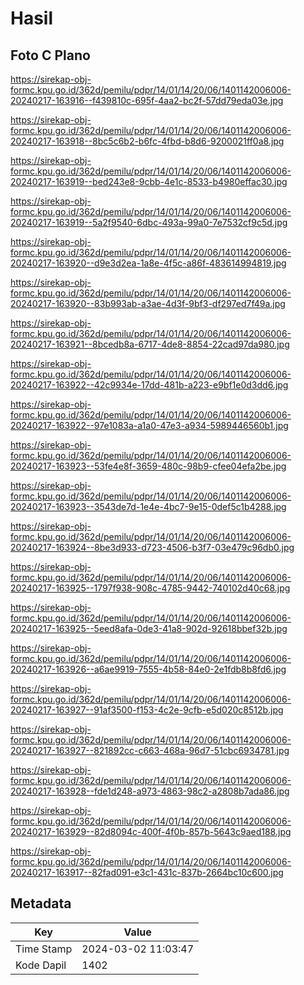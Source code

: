 # Hasil

## Foto C Plano

https://sirekap-obj-formc.kpu.go.id/362d/pemilu/pdpr/14/01/14/20/06/1401142006006-20240217-163916--f439810c-695f-4aa2-bc2f-57dd79eda03e.jpg

https://sirekap-obj-formc.kpu.go.id/362d/pemilu/pdpr/14/01/14/20/06/1401142006006-20240217-163918--8bc5c6b2-b6fc-4fbd-b8d6-9200021ff0a8.jpg

https://sirekap-obj-formc.kpu.go.id/362d/pemilu/pdpr/14/01/14/20/06/1401142006006-20240217-163919--bed243e8-9cbb-4e1c-8533-b4980effac30.jpg

https://sirekap-obj-formc.kpu.go.id/362d/pemilu/pdpr/14/01/14/20/06/1401142006006-20240217-163919--5a2f9540-6dbc-493a-99a0-7e7532cf9c5d.jpg

https://sirekap-obj-formc.kpu.go.id/362d/pemilu/pdpr/14/01/14/20/06/1401142006006-20240217-163920--d9e3d2ea-1a8e-4f5c-a86f-483614994819.jpg

https://sirekap-obj-formc.kpu.go.id/362d/pemilu/pdpr/14/01/14/20/06/1401142006006-20240217-163920--83b993ab-a3ae-4d3f-9bf3-df297ed7f49a.jpg

https://sirekap-obj-formc.kpu.go.id/362d/pemilu/pdpr/14/01/14/20/06/1401142006006-20240217-163921--8bcedb8a-6717-4de8-8854-22cad97da980.jpg

https://sirekap-obj-formc.kpu.go.id/362d/pemilu/pdpr/14/01/14/20/06/1401142006006-20240217-163922--42c9934e-17dd-481b-a223-e9bf1e0d3dd6.jpg

https://sirekap-obj-formc.kpu.go.id/362d/pemilu/pdpr/14/01/14/20/06/1401142006006-20240217-163922--97e1083a-a1a0-47e3-a934-5989446560b1.jpg

https://sirekap-obj-formc.kpu.go.id/362d/pemilu/pdpr/14/01/14/20/06/1401142006006-20240217-163923--53fe4e8f-3659-480c-98b9-cfee04efa2be.jpg

https://sirekap-obj-formc.kpu.go.id/362d/pemilu/pdpr/14/01/14/20/06/1401142006006-20240217-163923--3543de7d-1e4e-4bc7-9e15-0def5c1b4288.jpg

https://sirekap-obj-formc.kpu.go.id/362d/pemilu/pdpr/14/01/14/20/06/1401142006006-20240217-163924--8be3d933-d723-4506-b3f7-03e479c96db0.jpg

https://sirekap-obj-formc.kpu.go.id/362d/pemilu/pdpr/14/01/14/20/06/1401142006006-20240217-163925--1797f938-908c-4785-9442-740102d40c68.jpg

https://sirekap-obj-formc.kpu.go.id/362d/pemilu/pdpr/14/01/14/20/06/1401142006006-20240217-163925--5eed8afa-0de3-41a8-902d-92618bbef32b.jpg

https://sirekap-obj-formc.kpu.go.id/362d/pemilu/pdpr/14/01/14/20/06/1401142006006-20240217-163926--a6ae9919-7555-4b58-84e0-2e1fdb8b8fd6.jpg

https://sirekap-obj-formc.kpu.go.id/362d/pemilu/pdpr/14/01/14/20/06/1401142006006-20240217-163927--91af3500-f153-4c2e-9cfb-e5d020c8512b.jpg

https://sirekap-obj-formc.kpu.go.id/362d/pemilu/pdpr/14/01/14/20/06/1401142006006-20240217-163927--821892cc-c663-468a-96d7-51cbc6934781.jpg

https://sirekap-obj-formc.kpu.go.id/362d/pemilu/pdpr/14/01/14/20/06/1401142006006-20240217-163928--fde1d248-a973-4863-98c2-a2808b7ada86.jpg

https://sirekap-obj-formc.kpu.go.id/362d/pemilu/pdpr/14/01/14/20/06/1401142006006-20240217-163929--82d8094c-400f-4f0b-857b-5643c9aed188.jpg

https://sirekap-obj-formc.kpu.go.id/362d/pemilu/pdpr/14/01/14/20/06/1401142006006-20240217-163917--82fad091-e3c1-431c-837b-2664bc10c600.jpg


## Metadata

| Key        | Value               |
| ---------- | ------------------- |
| Time Stamp | 2024-03-02 11:03:47 |
| Kode Dapil | 1402                |



